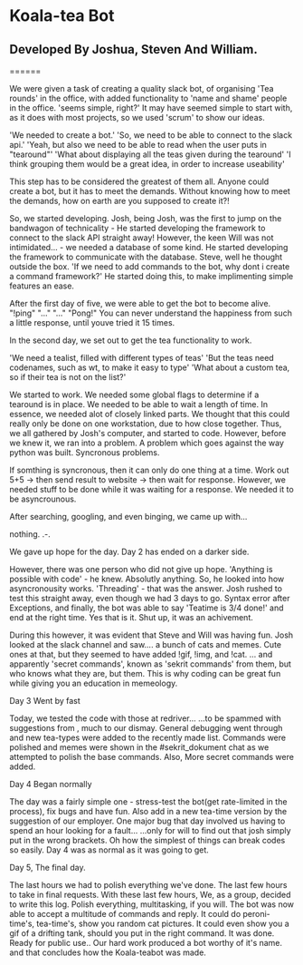 # Koala-tea Bot
## Developed By Joshua, Steven And William.
======

We were given a task of creating a quality slack bot, of organising 'Tea rounds' in the office, with added 
functionality to 'name and shame' people in the office.
	'seems simple, right?'
It may have seemed simple to start with, as it does with most projects, so we used 'scrum' to show our ideas.

'We needed to create a bot.'
'So, we need to be able to connect to the slack api.'
'Yeah, but also we need to be able to read when the user puts in "tearound"'
'What about displaying all the teas given during the tearound'
'I think grouping them would be a great idea, in order to increase useability'

This step has to be considered the greatest of them all. Anyone could create a bot, but it has to meet the demands.
Without knowing how to meet the demands, how on earth are you supposed to create it?!

So, we started developing.
Josh, being Josh, was the first to jump on the bandwagon of technicality - He started developing the framework to 
connect to the slack API straight away!
However, the keen Will was not intimidated... - we needed a database of some kind. He started developing the
framework to communicate with the database.
Steve, well he thought outside the box. 'If we need to add commands to the bot, why dont i create a command framework?'
He started doing this, to make implimenting simple features an ease.

After the first day of five, we were able to get the bot to become alive.
"!ping"
"..."
"..."
"Pong!"
You can never understand the happiness from such a little response, until youve tried it 15 times.

In the second day, we set out to get the tea functionality to work.

'We need a tealist, filled with different types of teas'
'But the teas need codenames, such as wt, to make it easy to type'
'What about a custom tea, so if their tea is not on the list?'

We started to work.
We needed some global flags to determine if a tearound is in place. We needed to be able to wait a length of time.
In essence, we needed alot of closely linked parts. We thought that this could really only be done on one workstation, 
due to how close together. Thus, we all gathered by Josh's computer, and started to code. However, before we knew it,
we ran into a problem. A problem which goes against the way python was built.
Syncronous problems.

If somthing is syncronous, then it can only do one thing at a time.
Work out 5+5 -> then send result to website -> then wait for response.
However, we needed stuff to be done while it was waiting for a response.
We needed it to be asyncrounous.

After searching, googling, and even binging, we came up with...

nothing.
.-.

We gave up hope for the day.
Day 2 has ended on a darker side.

However, there was one person who did not give up hope.
'Anything is possible with code' - he knew. Absolutly anything.
So, he looked into how asyncronousity works.
'Threading' - that was the answer.
Josh rushed to test this straight away, even though we had 3 days to go.
Syntax error after Exceptions, and finally, the bot was able to say 'Teatime is 3/4 done!' and end at the right time.
Yes that is it.
Shut up, it was an achivement.

During this however, it was evident that Steve and Will was having fun.
Josh looked at the slack channel and saw.... a bunch of cats and memes.
Cute ones at that, but they seemed to have added !gif, !img, and !cat.
... and apparently 'secret commands', known as 'sekrit commands' from them, but who knows what they are, but them.
This is why coding can be great fun while giving you an education in memeology.

Day 3 Went by fast

Today, we tested the code with those at redriver...
...to be spammed with suggestions from , much to our dismay.
General debugging went through and new tea-types were added to the recently made list.
Commands were polished and memes were shown in the #sekrit_dokument chat as we attempted to polish the base commands.
Also, More secret commands were added.

Day 4 Began normally

The day was a fairly simple one - stress-test the bot(get rate-limited in the process), fix bugs and have fun.
Also add in a new tea-time version by the suggestion of our employer.
One major bug that day involved us having to spend an hour looking for a fault...
...only for will to find out that josh simply put in the wrong brackets.
Oh how the simplest of things can break codes so easily. 
Day 4 was as normal as it was going to get.

Day 5, The final day.

The last hours we had to polish everything we've done.
The last few hours to take in final requests.
With these last few hours, We, as a group, decided to write this log.
Polish everything, multitasking, if you will.
The bot was now able to accept a multitude of commands and reply.
It could do peroni-time's, tea-time's, show you random cat pictures.
It could even show you a gif of a drifting tank, should you put in the right command.
It was done. Ready for public use..
Our hard work produced a bot worthy of it's name.
and that concludes how the Koala-teabot was made.


